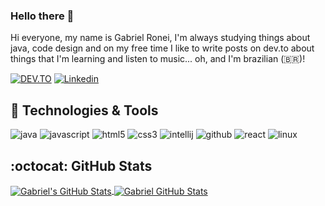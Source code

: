 ### Hello there 🤘

Hi everyone, my name is Gabriel Ronei, I'm always studying things about java, code design and on my free time I like to write posts on dev.to about things that I'm learning and listen to music... oh, and I'm brazilian (:brazil:)!

[![DEV.TO](https://img.shields.io/badge/DEV.TO-000000?style=for-the-badge&logo=dev.to&logoColor=white)](https://dev.to/gabrielronei)
[![Linkedin](https://img.shields.io/badge/LinkedIn-0077B5?style=for-the-badge&logo=linkedin&logoColor=white)](https://www.linkedin.com/in/gabriel-ronei/)

<!--
**gabrielronei/gabrielronei** is a ✨ _special_ ✨ repository because its `README.md` (this file) appears on your GitHub profile.

Here are some ideas to get you started:

- 🔭 I’m currently working on ...
- 🌱 I’m currently learning ...
- 👯 I’m looking to collaborate on ...
- 🤔 I’m looking for help with ...
- 💬 Ask me about ...
- 📫 How to reach me: ...
- 😄 Pronouns: ...
- ⚡ Fun fact: ...
-->

## 🔧 Technologies & Tools
![java](https://img.shields.io/badge/Code-Java-informational?style=flat&logo=java&logoColor=white&color=60ADFA)
![javascript](https://img.shields.io/badge/Code-JavaScript-informational?style=flat&logo=javascript&logoColor=white&color=60ADFA)
![html5](https://img.shields.io/badge/Code-HTML-informational?style=flat&logo=html5&logoColor=white&color=60ADFA)
![css3](https://img.shields.io/badge/Code-CSS-informational?style=flat&logo=css3&logoColor=white&color=60ADFA)
![intellij](https://img.shields.io/badge/Editor-IntelliJ_IDEA-informational?style=flat&logo=intellij-idea&logoColor=white&color=60ADFA)
![github](https://img.shields.io/badge/Repository-Github-informational?style=flat&logo=github&logoColor=white&color=60ADFA)
![react](https://img.shields.io/badge/Code-React-informational?style=flat&logo=react&logoColor=white&color=60ADFA)
![linux](https://img.shields.io/badge/OS-Linux-informational?style=flat&logo=linux&logoColor=white&color=60ADFA)

## :octocat: GitHub Stats

<a href="https://github.com/gabrielronei/gabrielronei">
  <img align="center" src="https://github-readme-stats.vercel.app/api/top-langs/?username=gabrielronei&show_icons=true&line_height=22&count_private=true&title_color=60ADFA&text_color=c9cacc&icon_color=2bbc8a&bg_color=1d1f21&langs_count=3" alt="Gabriel's GitHub Stats" />
</a>

<a href="https://github.com/gabrielronei/gabrielronei">
  <img align="center" src="https://github-readme-stats.vercel.app/api?username=gabrielronei&show_icons=true&line_height=27&count_private=true&title_color=60ADFA&text_color=c9cacc&icon_color=60ADFA&bg_color=1d1f21" alt="Gabriel GitHub Stats" />
</a>
